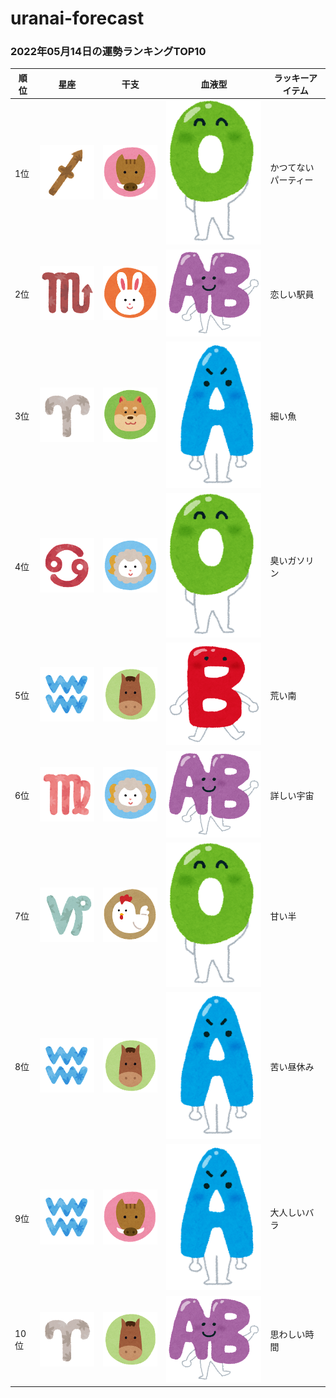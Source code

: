 # uranai-forecast

### 2022年05月14日の運勢ランキングTOP10
|順位|星座|干支|血液型|ラッキーアイテム|
|-----------|-----------|-----------|-----------|-----------|
|1位|<img src='imgs/sign/small/seiza_mark09_ite.png'>|<img src='imgs/eto/small/eto_mark12_inoshishi.png'>|<img src='imgs/blood/small/ketsuekigata_o.png'>|かつてないパーティー|
|2位|<img src='imgs/sign/small/seiza_mark08_sasori.png'>|<img src='imgs/eto/small/eto_mark04_usagi.png'>|<img src='imgs/blood/small/ketsuekigata_ab.png'>|恋しい駅員|
|3位|<img src='imgs/sign/small/seiza_mark01_ohitsuji.png'>|<img src='imgs/eto/small/eto_mark11_inu.png'>|<img src='imgs/blood/small/ketsuekigata_a.png'>|細い魚|
|4位|<img src='imgs/sign/small/seiza_mark04_kani.png'>|<img src='imgs/eto/small/eto_mark08_hitsuji.png'>|<img src='imgs/blood/small/ketsuekigata_o.png'>|臭いガソリン|
|5位|<img src='imgs/sign/small/seiza_mark11_mizugame.png'>|<img src='imgs/eto/small/eto_mark07_uma.png'>|<img src='imgs/blood/small/ketsuekigata_b.png'>|荒い南|
|6位|<img src='imgs/sign/small/seiza_mark06_otome.png'>|<img src='imgs/eto/small/eto_mark08_hitsuji.png'>|<img src='imgs/blood/small/ketsuekigata_ab.png'>|詳しい宇宙|
|7位|<img src='imgs/sign/small/seiza_mark10_yagi.png'>|<img src='imgs/eto/small/eto_mark10_tori.png'>|<img src='imgs/blood/small/ketsuekigata_o.png'>|甘い半|
|8位|<img src='imgs/sign/small/seiza_mark11_mizugame.png'>|<img src='imgs/eto/small/eto_mark07_uma.png'>|<img src='imgs/blood/small/ketsuekigata_a.png'>|苦い昼休み|
|9位|<img src='imgs/sign/small/seiza_mark11_mizugame.png'>|<img src='imgs/eto/small/eto_mark12_inoshishi.png'>|<img src='imgs/blood/small/ketsuekigata_a.png'>|大人しいバラ|
|10位|<img src='imgs/sign/small/seiza_mark01_ohitsuji.png'>|<img src='imgs/eto/small/eto_mark07_uma.png'>|<img src='imgs/blood/small/ketsuekigata_ab.png'>|思わしい時間|
